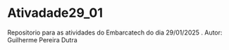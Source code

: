 # Ativadade29_01
 Repositorio para as atividades do Embarcatech do dia 29/01/2025 .  Autor: Guilherme Pereira Dutra
